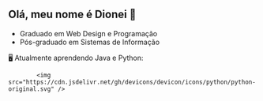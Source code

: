 ## Olá, meu nome é Dionei 👋
 - Graduado em Web Design e Programação
 - Pós-graduado em Sistemas de Informação
 
  🖥️ Atualmente aprendendo Java e Python:
 

            <img src="https://cdn.jsdelivr.net/gh/devicons/devicon/icons/python/python-original.svg" />
          
           
          
          
          

